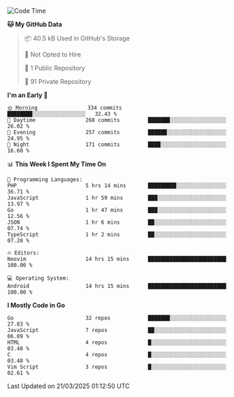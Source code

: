 
<!--START_SECTION:waka-->
![Code Time](http://img.shields.io/badge/Code%20Time-5%2C803%20hrs%2023%20mins-blue)

**🐱 My GitHub Data** 

> 📦 40.5 kB Used in GitHub's Storage 
 > 
> 🚫 Not Opted to Hire
 > 
> 📜 1 Public Repository 
 > 
> 🔑 91 Private Repository 
 > 
**I'm an Early 🐤** 

```text
🌞 Morning                334 commits         ████████░░░░░░░░░░░░░░░░░   32.43 % 
🌆 Daytime                268 commits         ███████░░░░░░░░░░░░░░░░░░   26.02 % 
🌃 Evening                257 commits         ██████░░░░░░░░░░░░░░░░░░░   24.95 % 
🌙 Night                  171 commits         ████░░░░░░░░░░░░░░░░░░░░░   16.60 % 
```


📊 **This Week I Spent My Time On** 

```text
💬 Programming Languages: 
PHP                      5 hrs 14 mins       █████████░░░░░░░░░░░░░░░░   36.71 % 
JavaScript               1 hr 59 mins        ███░░░░░░░░░░░░░░░░░░░░░░   13.97 % 
Go                       1 hr 47 mins        ███░░░░░░░░░░░░░░░░░░░░░░   12.56 % 
JSON                     1 hr 6 mins         ██░░░░░░░░░░░░░░░░░░░░░░░   07.74 % 
TypeScript               1 hr 2 mins         ██░░░░░░░░░░░░░░░░░░░░░░░   07.28 % 

🔥 Editors: 
Neovim                   14 hrs 15 mins      █████████████████████████   100.00 % 

💻 Operating System: 
Android                  14 hrs 15 mins      █████████████████████████   100.00 % 
```

**I Mostly Code in Go** 

```text
Go                       32 repos            ███████░░░░░░░░░░░░░░░░░░   27.83 % 
JavaScript               7 repos             ██░░░░░░░░░░░░░░░░░░░░░░░   06.09 % 
HTML                     4 repos             █░░░░░░░░░░░░░░░░░░░░░░░░   03.48 % 
C                        4 repos             █░░░░░░░░░░░░░░░░░░░░░░░░   03.48 % 
Vim Script               3 repos             █░░░░░░░░░░░░░░░░░░░░░░░░   02.61 % 
```




 Last Updated on 21/03/2025 01:12:50 UTC
<!--END_SECTION:waka-->
